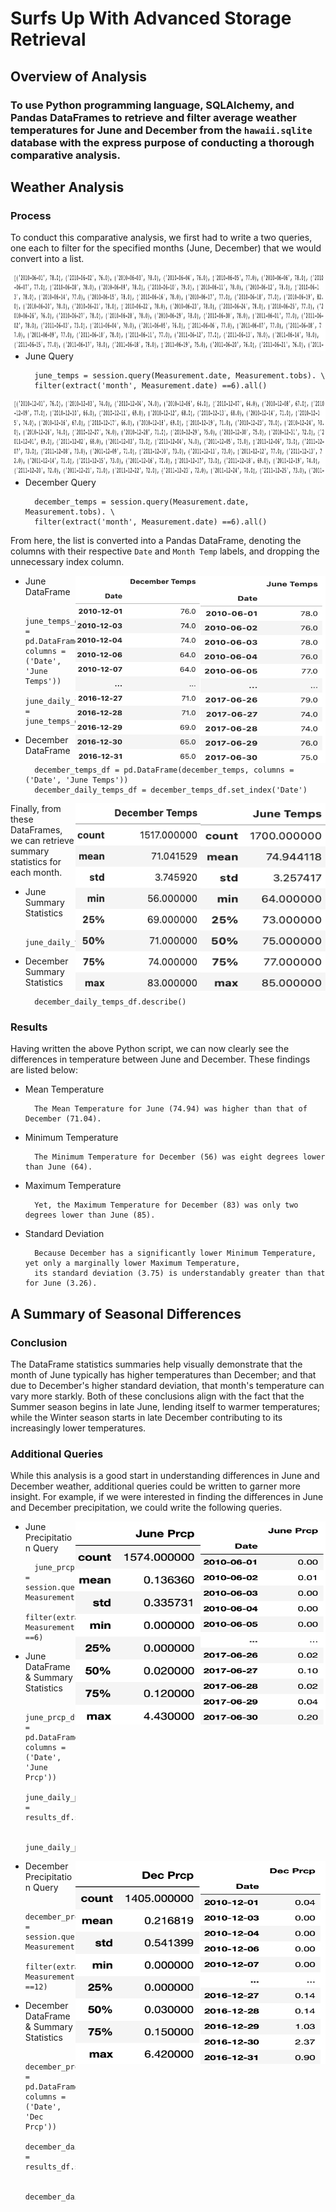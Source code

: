 # Surfs Up With Advanced Storage Retrieval

## Overview of Analysis

### To use Python programming language, SQLAlchemy, and Pandas DataFrames to retrieve and filter average weather temperatures for June and December from the ``hawaii.sqlite`` database with the express purpose of conducting a thorough comparative analysis. 

## Weather Analysis 

### Process

To conduct this comparative analysis, we first had to write a two queries, one each to filter for the specified months (June, December) that we would convert into a list. 

<img align="right" src="https://github.com/chrisknox97/surfs_up/blob/main/PNGS/June_List.png" width ="500" height="125">

* June Query
    
        june_temps = session.query(Measurement.date, Measurement.tobs). \
        filter(extract('month', Measurement.date) ==6).all()
        
<img align="right" src="https://github.com/chrisknox97/surfs_up/blob/main/PNGS/Dec_List.png" width ="500" height="125">
    
* December Query

        december_temps = session.query(Measurement.date, Measurement.tobs). \
        filter(extract('month', Measurement.date) ==6).all()
    
From here, the list is converted into a Pandas DataFrame, denoting the columns with their respective ``Date`` and ``Month Temp`` labels, and dropping the unnecessary index column. 

<img align="right" src="https://github.com/chrisknox97/surfs_up/blob/main/PNGS/June_DF.png" width ="200" height="300">
<img align="right" src="https://github.com/chrisknox97/surfs_up/blob/main/PNGS/Dec_DF.png" width ="200" height="300">

* June DataFrame

        june_temps_df = pd.DataFrame(june_temps, columns = ('Date', 'June Temps'))
        june_daily_temps_df = june_temps_df.set_index('Date')
    
* December DataFrame

        december_temps_df = pd.DataFrame(december_temps, columns = ('Date', 'June Temps'))
        december_daily_temps_df = december_temps_df.set_index('Date')
    
<img align="right" src="https://github.com/chrisknox97/surfs_up/blob/main/PNGS/June_Stats.png" width ="200" height="300">
<img align="right" src="https://github.com/chrisknox97/surfs_up/blob/main/PNGS/Dec_Stats.png" width ="200" height="300">

Finally, from these DataFrames, we can retrieve summary statistics for each month. 

* June Summary Statistics

        june_daily_temps_df.describe()

* December Summary Statistics

        december_daily_temps_df.describe()




### Results

Having written the above Python script, we can now clearly see the differences in temperature between June and December. These findings are listed below:

* Mean Temperature

        The Mean Temperature for June (74.94) was higher than that of December (71.04). 
        
* Minimum Temperature

        The Minimum Temperature for December (56) was eight degrees lower than June (64). 
 
* Maximum Temperature

        Yet, the Maximum Temperature for December (83) was only two degrees lower than June (85). 
 
* Standard Deviation

        Because December has a significantly lower Minimum Temperature, yet only a marginally lower Maximum Temperature, 
        its standard deviation (3.75) is understandably greater than that for June (3.26). 

## A Summary of Seasonal Differences

### Conclusion

The DataFrame statistics summaries help visually demonstrate that the month of June typically has higher temperatures than December; and that due to December's higher standard deviation, that month's temperature can vary more starkly. Both of these conclusions align with the fact that the Summer season begins in late June, lending itself to warmer temperatures; while the Winter season starts in late December contributing to its increasingly lower temperatures. 

### Additional Queries

While this analysis is a good start in understanding differences in June and December weather, additional queries could be written to garner more insight. For example, if we were interested in finding the differences in June and December precipitation, we could write the following queries. 
 
<img align="right" src="https://github.com/chrisknox97/surfs_up/blob/main/PNGS/June_PRCP_DF.png" width ="200" height="325">
<img align="right" src="https://github.com/chrisknox97/surfs_up/blob/main/PNGS/June_PRCP_Stats.png" width ="200" height="325">

* June Precipitation Query 

        june_prcp = session.query(Measurement.date, Measurement.prcp).\
        filter(extract('month', Measurement.date) ==6)
        
* June DataFrame & Summary Statistics
        
        june_prcp_df = pd.DataFrame(results, columns =('Date', 'June Prcp'))
        june_daily_prcp_df = results_df.set_index('Date')
        
        june_daily_prcp_df.describe()
        
       
<img align="right" src="https://github.com/chrisknox97/surfs_up/blob/main/PNGS/Dec_PRCP_DF.png" width ="200" height="325"> 
<img align="right" src="https://github.com/chrisknox97/surfs_up/blob/main/PNGS/Dec_PRCP_Stats.png" width ="200" height="325">

* December Precipitation Query

        december_prcp = session.query(Measurement.date, Measurement.prcp).\
        filter(extract('month', Measurement.date) ==12)
        
* December DataFrame & Summary Statistics

         december_prcp_df = pd.DataFrame(results, columns =('Date', 'Dec Prcp'))
         december_daily_prcp_df = results_df.set_index('Date')
         
         december_daily_prcp_df.describe()
        
